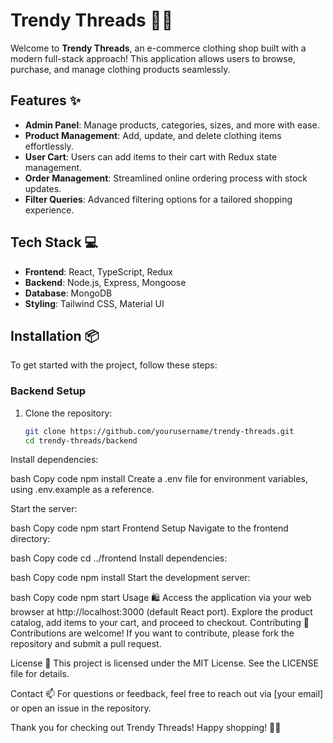 # Trendy Threads 👗👖

Welcome to **Trendy Threads**, an e-commerce clothing shop built with a modern full-stack approach! This application allows users to browse, purchase, and manage clothing products seamlessly.

## Features ✨

- **Admin Panel**: Manage products, categories, sizes, and more with ease.
- **Product Management**: Add, update, and delete clothing items effortlessly.
- **User Cart**: Users can add items to their cart with Redux state management.
- **Order Management**: Streamlined online ordering process with stock updates.
- **Filter Queries**: Advanced filtering options for a tailored shopping experience.

## Tech Stack 💻

- **Frontend**: React, TypeScript, Redux
- **Backend**: Node.js, Express, Mongoose
- **Database**: MongoDB
- **Styling**: Tailwind CSS, Material UI

## Installation 📦

To get started with the project, follow these steps:

### Backend Setup

1. Clone the repository:
   ```bash
   git clone https://github.com/yourusername/trendy-threads.git
   cd trendy-threads/backend
Install dependencies:

bash
Copy code
npm install
Create a .env file for environment variables, using .env.example as a reference.

Start the server:

bash
Copy code
npm start
Frontend Setup
Navigate to the frontend directory:

bash
Copy code
cd ../frontend
Install dependencies:

bash
Copy code
npm install
Start the development server:

bash
Copy code
npm start
Usage 🛍️
Access the application via your web browser at http://localhost:3000 (default React port).
Explore the product catalog, add items to your cart, and proceed to checkout.
Contributing 🤝
Contributions are welcome! If you want to contribute, please fork the repository and submit a pull request.

License 📜
This project is licensed under the MIT License. See the LICENSE file for details.

Contact 📫
For questions or feedback, feel free to reach out via [your email] or open an issue in the repository.

Thank you for checking out Trendy Threads! Happy shopping! 🛒✨
